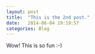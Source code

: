 ```yaml
---
layout: post
title:  "This is the 2nd post."
date:   2014-06-04 19:19:57
categories: Blog
---
```


Wow! This is so fun :-)